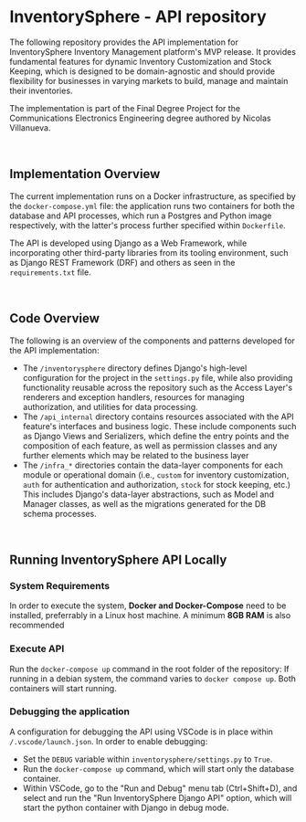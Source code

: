 # InventorySphere - API repository


The following repository provides the API implementation for InventorySphere Inventory Management platform's MVP release. It provides fundamental features for dynamic Inventory Customization and Stock Keeping, which is designed to be domain-agnostic and should provide flexibility for businesses in varying markets to build, manage and maintain their inventories.

The implementation is part of the Final Degree Project for the Communications Electronics Engineering degree authored by Nicolas Villanueva.


&nbsp;
## Implementation Overview

The current implementation runs on a Docker infrastructure, as specified by the `docker-compose.yml` file: the application runs two containers for both the database and API processes, which run a Postgres and Python image respectively, with the latter's process further specified within `Dockerfile`.

The API is developed using Django as a Web Framework, while incorporating other third-party libraries from its tooling environment, such as Django REST Framework (DRF) and others as seen in the `requirements.txt` file.


&nbsp;
## Code Overview

The following is an overview of the components and patterns developed for the API implementation:

* The `/inventorysphere` directory defines Django's high-level configuration for the project in the `settings.py` file, while also providing functionality reusable across the repository such as the Access Layer's renderers and exception handlers, resources for managing authorization, and utilities for data processing.
* The `/api_internal` directory contains resources associated with the API feature's interfaces and business logic. These include components such as Django Views and Serializers, which define the entry points and the composition of each feature, as well as permission classes and any further elements which may be related to the business layer
* The `/infra_*` directories contain the data-layer components for each module or operational domain (i.e., `custom` for inventory customization, `auth` for authentication and authorization, `stock` for stock keeping, etc.) This includes Django's data-layer abstractions, such as Model and Manager classes, as well as the migrations generated for the DB schema processes.


&nbsp;
## Running InventorySphere API Locally

### System Requirements

In order to execute the system, **Docker and Docker-Compose** need to be installed, preferrably in a Linux host machine. A minimum **8GB RAM** is also recommended 

### Execute API

Run the `docker-compose up` command in the root folder of the repository: If running in a debian system, the command varies to `docker compose up`. Both containers will start running.

### Debugging the application

A configuration for debugging the API using VSCode is in place within `/.vscode/launch.json`. In order to enable debugging:

* Set the `DEBUG` variable within `inventorysphere/settings.py` to `True`.
* Run the `docker-compose up` command, which will start only the database container.
* Within VSCode, go to the "Run and Debug" menu tab (Ctrl+Shift+D), and select and run the "Run InventorySphere Django API" option, which will start the python container with Django in debug mode.